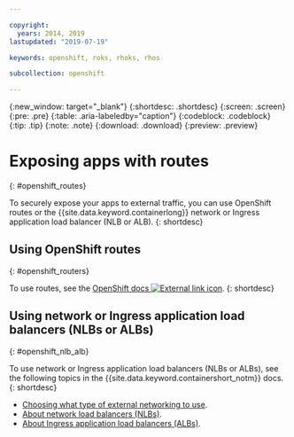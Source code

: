 ```yaml
---

copyright:
  years: 2014, 2019
lastupdated: "2019-07-19"

keywords: openshift, roks, rhoks, rhos

subcollection: openshift

---
```


{:new_window: target="_blank"}
{:shortdesc: .shortdesc}
{:screen: .screen}
{:pre: .pre}
{:table: .aria-labeledby="caption"}
{:codeblock: .codeblock}
{:tip: .tip}
{:note: .note}
{:download: .download}
{:preview: .preview}

# Exposing apps with routes
{: #openshift_routes}

To securely expose your apps to external traffic, you can use OpenShift routes or the {{site.data.keyword.containerlong}} network or Ingress application load balancer (NLB or ALB).
{: shortdesc}

## Using OpenShift routes
{: #openshift_routers}

To use routes, see the [OpenShift docs ![External link icon](../icons/launch-glyph.svg "External link icon")](https://docs.openshift.com/container-platform/3.11/dev_guide/routes.html).
{: shortdesc}

## Using network or Ingress application load balancers (NLBs or ALBs)
{: #openshift_nlb_alb}

To use network or Ingress application load balancers (NLBs or ALBs), see the following topics in the {{site.data.keyword.containershort_notm}} docs.
{: shortdesc}

* [Choosing what type of external networking to use](/docs/containers?topic=containers-cs_network_planning).
* [About network load balancers (NLBs)](/docs/containers?topic=containers-loadbalancer-about).
* [About Ingress application load balancers (ALBs)](/docs/containers?topic=containers-ingress-about).
